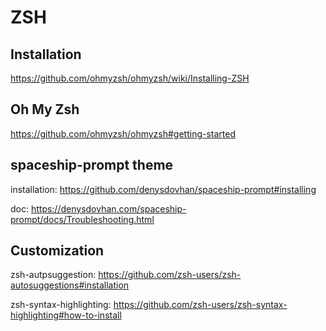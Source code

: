 # ZSH

## Installation
https://github.com/ohmyzsh/ohmyzsh/wiki/Installing-ZSH


## Oh My Zsh
https://github.com/ohmyzsh/ohmyzsh#getting-started


## spaceship-prompt theme
installation: https://github.com/denysdovhan/spaceship-prompt#installing

doc: https://denysdovhan.com/spaceship-prompt/docs/Troubleshooting.html


## Customization
zsh-autpsuggestion: https://github.com/zsh-users/zsh-autosuggestions#installation

zsh-syntax-highlighting: https://github.com/zsh-users/zsh-syntax-highlighting#how-to-install
